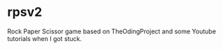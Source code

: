 # rpsv2

Rock Paper Scissor game based on TheOdingProject and some Youtube tutorials when I got stuck.
